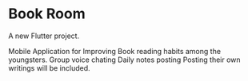 # Book Room

A new Flutter project.

Mobile Application for Improving Book reading habits among the youngsters. 
  Group voice chating 
  Daily notes posting 
  Posting their own writings will be included.
  
